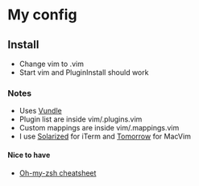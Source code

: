 # My config

## Install
- Change vim to .vim
- Start vim and PluginInstall should work

### Notes
- Uses [Vundle](https://github.com/VundleVim/Vundle.vim)
- Plugin list are inside vim/.plugins.vim
- Custom mappings are inside vim/.mappings.vim
- I use [Solarized](https://github.com/altercation/vim-colors-solarized) for iTerm and [Tomorrow](https://github.com/chriskempson/vim-tomorrow-theme) for MacVim

#### Nice to have
- [Oh-my-zsh cheatsheet](https://github.com/robbyrussell/oh-my-zsh/wiki/Cheatsheet)
